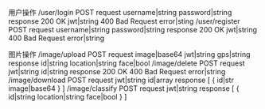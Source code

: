 用户操作
/user/login
    POST
        request
            username|string
            password|string
        response
            200 OK
            jwt|string
            400 Bad Request
            error|sting
/user/register
    POST
        request
            username|string
            password|string
        response
            200 OK
            jwt|string
            400 Bad Request
            error|string

图片操作
/image/upload
    POST
        request
            image|base64
            jwt|string
            gps|string
        response
            id|string
            location|string
            face|bool
/image/delete
    POST
        request
            jwt|string
            id|string
        response
            200 OK
            400 Bad Request
            error|string
/image/download
    POST
        request
            jwt|string
            id|array
        response
            [
                {
                    id|str
                    image|base64
                }
            ]
/image/classify
    POST
        request
            jwt|string
        response
            [
                {
                    id|string
                    location|string
                    face|bool
                }
            ]